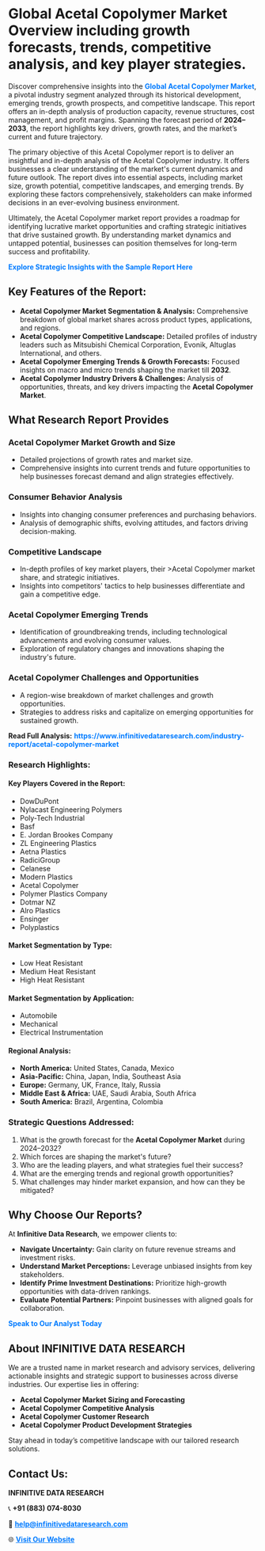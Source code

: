 <h1>Global Acetal Copolymer Market Overview including growth forecasts, trends, competitive analysis, and key player strategies.</h1>
<p>
Discover comprehensive insights into the 
<a href="https://www.infinitivedataresearch.com/industry-report/acetal-copolymer-market" rel="dofollow" style="color: #007BFF; text-decoration: none;"><strong>Global Acetal Copolymer Market</strong></a>, a pivotal industry segment analyzed through its historical development, emerging trends, growth prospects, and competitive landscape. This report offers an in-depth analysis of production capacity, revenue structures, cost management, and profit margins. Spanning the forecast period of <strong>2024–2033</strong>, the report highlights key drivers, growth rates, and the market’s current and future trajectory.
</p>
<p>
The primary objective of this Acetal Copolymer report is to deliver an insightful and in-depth analysis of the Acetal Copolymer industry. It offers businesses a clear understanding of the market's current dynamics and future outlook. The report dives into essential aspects, including market size, growth potential, competitive landscapes, and emerging trends. By exploring these factors comprehensively, stakeholders can make informed decisions in an ever-evolving business environment.
</p>
<p>
Ultimately, the Acetal Copolymer market report provides a roadmap for identifying lucrative market opportunities and crafting strategic initiatives that drive sustained growth. By understanding market dynamics and untapped potential, businesses can position themselves for long-term success and profitability.
</p>
<p>
<a href="https://www.infinitivedataresearch.com/request-sample/reportId=105753" style="color: #007BFF; text-decoration: none;"><strong>Explore Strategic Insights with the Sample Report Here</strong></a>
</p>

<h2>Key Features of the Report:</h2>
<ul>
<li><strong>Acetal Copolymer Market Segmentation & Analysis:</strong> Comprehensive breakdown of global market shares across product types, applications, and regions.</li>
<li><strong>Acetal Copolymer Competitive Landscape:</strong> Detailed profiles of industry leaders such as Mitsubishi Chemical Corporation, Evonik, Altuglas International, and others.</li>
<li><strong>Acetal Copolymer Emerging Trends & Growth Forecasts:</strong> Focused insights on macro and micro trends shaping the market till <strong>2032</strong>.</li>
<li><strong>Acetal Copolymer Industry Drivers & Challenges:</strong> Analysis of opportunities, threats, and key drivers impacting the <strong>Acetal Copolymer Market</strong>.</li>
</ul>

<h2>What Research Report Provides</h2>
<h3>Acetal Copolymer Market Growth and Size</h3>
<ul>
<li>Detailed projections of growth rates and market size.</li>
<li>Comprehensive insights into current trends and future opportunities to help businesses forecast demand and align strategies effectively.</li>
</ul>

<h3>Consumer Behavior Analysis</h3>
<ul>
<li>Insights into changing consumer preferences and purchasing behaviors.</li>
<li>Analysis of demographic shifts, evolving attitudes, and factors driving decision-making.</li>
</ul>

<h3>Competitive Landscape</h3>
<ul>
<li>In-depth profiles of key market players, their >Acetal Copolymer market share, and strategic initiatives.</li>
<li>Insights into competitors' tactics to help businesses differentiate and gain a competitive edge.</li>
</ul>

<h3>Acetal Copolymer Emerging Trends</h3>
<ul>
<li>Identification of groundbreaking trends, including technological advancements and evolving consumer values.</li>
<li>Exploration of regulatory changes and innovations shaping the industry's future.</li>
</ul>

<h3>Acetal Copolymer Challenges and Opportunities</h3>
<ul>
<li>A region-wise breakdown of market challenges and growth opportunities.</li>
<li>Strategies to address risks and capitalize on emerging opportunities for sustained growth.</li>
</ul>
<p><strong>Read Full Analysis:</strong> <a href="https://www.infinitivedataresearch.com/industry-report/acetal-copolymer-market" rel="dofollow" style="color: #007BFF; text-decoration: none;"><strong>https://www.infinitivedataresearch.com/industry-report/acetal-copolymer-market</strong></a></p>
<h3>Research Highlights:</h3>
<h4>Key Players Covered in the Report:</h4>
<ul><li>DowDuPont</li><li>Nylacast Engineering Polymers</li><li>Poly-Tech Industrial</li><li>Basf</li><li>E. Jordan Brookes Company</li><li>ZL Engineering Plastics</li><li>Aetna Plastics</li><li>RadiciGroup</li><li>Celanese</li><li>Modern Plastics</li><li>Acetal Copolymer</li><li>Polymer Plastics Company</li><li>Dotmar NZ</li><li>Alro Plastics</li><li>Ensinger</li><li>Polyplastics</li></ul>
<h4>Market Segmentation by Type:</h4>
<ul><li>Low Heat Resistant</li><li>Medium Heat Resistant</li><li>High Heat Resistant</li></ul>
<h4>Market Segmentation by Application:</h4>
<ul><li>Automobile</li><li>Mechanical</li><li>Electrical Instrumentation</li></ul>

<h4>Regional Analysis:</h4>
<ul>
<li><strong>North America:</strong> United States, Canada, Mexico</li>
<li><strong>Asia-Pacific:</strong> China, Japan, India, Southeast Asia</li>
<li><strong>Europe:</strong> Germany, UK, France, Italy, Russia</li>
<li><strong>Middle East & Africa:</strong> UAE, Saudi Arabia, South Africa</li>
<li><strong>South America:</strong> Brazil, Argentina, Colombia</li>
</ul>

<h3>Strategic Questions Addressed:</h3>
<ol>
<li>What is the growth forecast for the <strong>Acetal Copolymer Market</strong> during 2024–2032?</li>
<li>Which forces are shaping the market's future?</li>
<li>Who are the leading players, and what strategies fuel their success?</li>
<li>What are the emerging trends and regional growth opportunities?</li>
<li>What challenges may hinder market expansion, and how can they be mitigated?</li>
</ol>

<h2>Why Choose Our Reports?</h2>
<p>At <strong>Infinitive Data Research</strong>, we empower clients to:</p>
<ul>
<li><strong>Navigate Uncertainty:</strong> Gain clarity on future revenue streams and investment risks.</li>
<li><strong>Understand Market Perceptions:</strong> Leverage unbiased insights from key stakeholders.</li>
<li><strong>Identify Prime Investment Destinations:</strong> Prioritize high-growth opportunities with data-driven rankings.</li>
<li><strong>Evaluate Potential Partners:</strong> Pinpoint businesses with aligned goals for collaboration.</li>
</ul>
<p><a href="https://www.infinitivedataresearch.com/industry-report/acetal-copolymer-market" rel="dofollow" style="color: #007BFF; text-decoration: none;"><strong>Speak to Our Analyst Today</strong></a></p>

<h2>About INFINITIVE DATA RESEARCH</h2>
<p>We are a trusted name in market research and advisory services, delivering actionable insights and strategic support to businesses across diverse industries. Our expertise lies in offering:</p>
<ul>
<li><strong>Acetal Copolymer Market Sizing and Forecasting</strong></li>
<li><strong>Acetal Copolymer Competitive Analysis</strong></li>
<li><strong>Acetal Copolymer Customer Research</strong></li>
<li><strong>Acetal Copolymer Product Development Strategies</strong></li>
</ul>
<p>Stay ahead in today’s competitive landscape with our tailored research solutions.</p>

<h2>Contact Us:</h2>
<p><strong>INFINITIVE DATA RESEARCH</strong></p>
<p>📞 <strong>+91 (883) 074-8030</strong></p>
<p>📧 <strong><a href="mailto:help@infinitivedataresearch.com" style="color: #007BFF;">help@infinitivedataresearch.com</a></strong></p>
<p>🌐 <strong><a href="https://www.infinitivedataresearch.com" rel="dofollow" style="color: #007BFF;">Visit Our Website</a></strong></p>